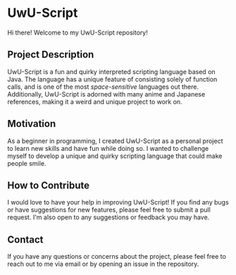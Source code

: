 # UwU-Script

Hi there! Welcome to my UwU-Script repository!

## Project Description

UwU-Script is a fun and quirky interpreted scripting language based on Java.
The language has a unique feature of consisting solely of function calls, and is one of the most *space-sensitive* languages out there.
Additionally, UwU-Script is adorned with many anime and Japanese references, making it a weird and unique project to work on.

## Motivation

As a beginner in programming, I created UwU-Script as a personal project to learn new skills and have fun while doing so.
I wanted to challenge myself to develop a unique and quirky scripting language that could make people smile.

## How to Contribute

I would love to have your help in improving UwU-Script!
If you find any bugs or have suggestions for new features, please feel free to submit a pull request.
I'm also open to any suggestions or feedback you may have.

## Contact

If you have any questions or concerns about the project, please feel free to reach out to me via email or by opening an issue in the repository.
